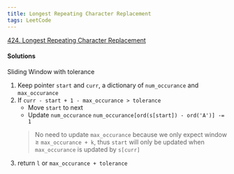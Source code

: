 ```yaml
---
title: Longest Repeating Character Replacement
tags: LeetCode
---
```


[424. Longest Repeating Character Replacement](https://leetcode.com/problems/longest-repeating-character-replacement/)

#### Solutions
Sliding Window with tolerance
1. Keep pointer `start` and `curr`, a dictionary of `num_occurance` and `max_occurance`
2. If `curr - start + 1 - max_occurance > tolerance`  
    - Move `start` to next
    - Update `num_occurance`
    `num_occurance[ord(s[start]) - ord('A')] -= 1`
    > No need to update `max_occurance` because we only expect window ≥ `max_occurance + k`,
    thus `start` will only be updated when `max_occurance` is updated by `s[curr]`
3. return `l` or `max_occurance + tolerance`